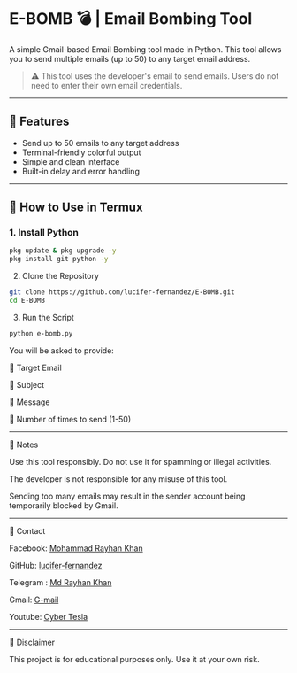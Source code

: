 # E-BOMB 💣 | Email Bombing Tool

A simple Gmail-based Email Bombing tool made in Python. This tool allows you to send multiple emails (up to 50) to any target email address.

> ⚠️ This tool uses the developer's email to send emails. Users do not need to enter their own email credentials.

---

## 🚀 Features

- Send up to 50 emails to any target address  
- Terminal-friendly colorful output  
- Simple and clean interface  
- Built-in delay and error handling  

---

## 📲 How to Use in Termux

### 1. Install Python

```bash
pkg update & pkg upgrade -y
pkg install git python -y
```
2. Clone the Repository
```bash
git clone https://github.com/lucifer-fernandez/E-BOMB.git
cd E-BOMB
```
3. Run the Script
```bash
python e-bomb.py
```
You will be asked to provide:

🎯 Target Email

📨 Subject

💬 Message

🔁 Number of times to send (1-50)



---

📌 Notes

Use this tool responsibly. Do not use it for spamming or illegal activities.

The developer is not responsible for any misuse of this tool.

Sending too many emails may result in the sender account being temporarily blocked by Gmail.



---

📧 Contact

Facebook: [Mohammad Rayhan Khan](https://www.facebook.com/azad.farabi.2024)

GitHub: [lucifer-fernandez](https://github.com/lucifer-fernandez)

Telegram : [Md Rayhan Khan](@rayhankhan4you)

Gmail: [G-mail](rayhankhan4u@gmail.com)

Youtube: [Cyber Tesla](https://youtube.com/@cyber_tesla?si=cNaVnhQ1YvGzKYj3)


---

🛑 Disclaimer

This project is for educational purposes only. Use it at your own risk.
